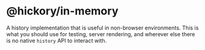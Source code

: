 # @hickory/in-memory

A history implementation that is useful in non-browser environments. This is what you should use for testing, server rendering, and wherever else there is no native `history` API to interact with.
